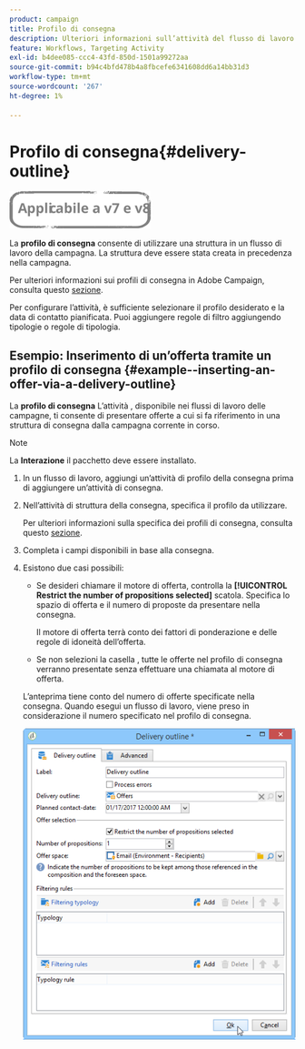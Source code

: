 ```yaml
---
product: campaign
title: Profilo di consegna
description: Ulteriori informazioni sull’attività del flusso di lavoro del profilo di consegna
feature: Workflows, Targeting Activity
exl-id: b4dee085-ccc4-43fd-850d-1501a99272aa
source-git-commit: b94c4bfd478b4a8fbcefe6341608dd6a14bb31d3
workflow-type: tm+mt
source-wordcount: '267'
ht-degree: 1%

---
```


# Profilo di consegna{#delivery-outline}

![](../../assets/common.svg)

La **profilo di consegna** consente di utilizzare una struttura in un flusso di lavoro della campagna. La struttura deve essere stata creata in precedenza nella campagna.

Per ulteriori informazioni sui profili di consegna in Adobe Campaign, consulta questo [sezione](../../campaign/using/marketing-campaign-deliveries.md#associating-and-structuring-resources-linked-via-a-delivery-outline).

Per configurare l’attività, è sufficiente selezionare il profilo desiderato e la data di contatto pianificata. Puoi aggiungere regole di filtro aggiungendo tipologie o regole di tipologia.

## Esempio: Inserimento di un’offerta tramite un profilo di consegna {#example--inserting-an-offer-via-a-delivery-outline}

La **profilo di consegna** L’attività , disponibile nei flussi di lavoro delle campagne, ti consente di presentare offerte a cui si fa riferimento in una struttura di consegna dalla campagna corrente in corso.

>[!NOTE]
>
>La **Interazione** il pacchetto deve essere installato.

1. In un flusso di lavoro, aggiungi un’attività di profilo della consegna prima di aggiungere un’attività di consegna.
1. Nell’attività di struttura della consegna, specifica il profilo da utilizzare.

   Per ulteriori informazioni sulla specifica dei profili di consegna, consulta questo [sezione](../../campaign/using/marketing-campaign-deliveries.md#associating-and-structuring-resources-linked-via-a-delivery-outline).

1. Completa i campi disponibili in base alla consegna.
1. Esistono due casi possibili:

   * Se desideri chiamare il motore di offerta, controlla la **[!UICONTROL Restrict the number of propositions selected]** scatola. Specifica lo spazio di offerta e il numero di proposte da presentare nella consegna.

      Il motore di offerta terrà conto dei fattori di ponderazione e delle regole di idoneità dell’offerta.

   * Se non selezioni la casella , tutte le offerte nel profilo di consegna verranno presentate senza effettuare una chiamata al motore di offerta.

   L’anteprima tiene conto del numero di offerte specificate nella consegna. Quando esegui un flusso di lavoro, viene preso in considerazione il numero specificato nel profilo di consegna.

   ![](assets/int_compo_offre_wf1.png)

